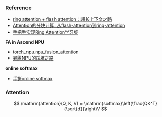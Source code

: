 ### Reference
- [ring attention + flash attention：超长上下文之路](https://zhuanlan.zhihu.com/p/683714620)
- [Attention的分块计算: 从flash-attention到ring-attention](https://zhuanlan.zhihu.com/p/686240618)
- [手把手实现Ring Attention学习版](https://zhuanlan.zhihu.com/p/684715644)

**FA in Ascend NPU**
- [torch_npu.npu_fusion_attention](https://www.hiascend.com/document/detail/zh/Pytorch/60RC2/apiref/apilist/ptaoplist_000142.html)
- [昇腾NPU的踩坑之路](https://zhuanlan.zhihu.com/p/25147199560)

**online softmax**
- [手撕online softmax](https://zhuanlan.zhihu.com/p/5078640012)

### Attention

$$
\mathrm{attention}(Q, K, V) = \mathrm{softmax}\left(\frac{QK^T}{\sqrt{d}}\right)V
$$